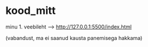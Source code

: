 # kood_mitt
minu 1. veebileht --> http://127.0.0.1:5500/index.html
<body>(vabandust, ma ei saanud kausta panemisega hakkama)</body>
